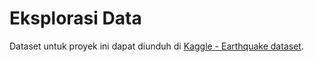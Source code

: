 # Eksplorasi Data

Dataset untuk proyek ini dapat diunduh di [Kaggle - Earthquake dataset](https://www.kaggle.com/datasets/warcoder/earthquake-dataset/data).  

